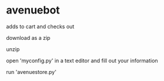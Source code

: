 # avenuebot

adds to cart and checks out

download as a zip

unzip

open 'myconfig.py' in a text editor and fill out your information

run 'avenuestore.py'
